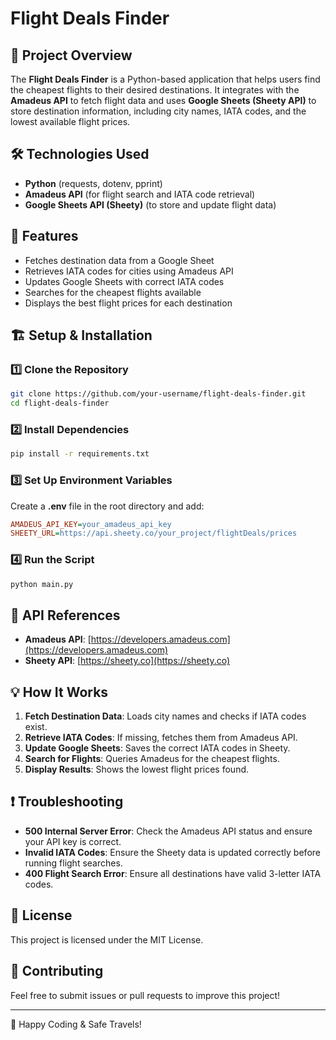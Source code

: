 # Flight Deals Finder

## 📌 Project Overview
The **Flight Deals Finder** is a Python-based application that helps users find the cheapest flights to their desired destinations. It integrates with the **Amadeus API** to fetch flight data and uses **Google Sheets (Sheety API)** to store destination information, including city names, IATA codes, and the lowest available flight prices.

## 🛠 Technologies Used
- **Python** (requests, dotenv, pprint)
- **Amadeus API** (for flight search and IATA code retrieval)
- **Google Sheets API (Sheety)** (to store and update flight data)

## 🚀 Features
- Fetches destination data from a Google Sheet
- Retrieves IATA codes for cities using Amadeus API
- Updates Google Sheets with correct IATA codes
- Searches for the cheapest flights available
- Displays the best flight prices for each destination

## 🏗 Setup & Installation
### 1️⃣ Clone the Repository
```sh
git clone https://github.com/your-username/flight-deals-finder.git
cd flight-deals-finder
```

### 2️⃣ Install Dependencies
```sh
pip install -r requirements.txt
```

### 3️⃣ Set Up Environment Variables
Create a **.env** file in the root directory and add:
```ini
AMADEUS_API_KEY=your_amadeus_api_key
SHEETY_URL=https://api.sheety.co/your_project/flightDeals/prices
```

### 4️⃣ Run the Script
```sh
python main.py
```

## 📌 API References
- **Amadeus API**: [https://developers.amadeus.com](https://developers.amadeus.com)
- **Sheety API**: [https://sheety.co](https://sheety.co)

## 💡 How It Works
1. **Fetch Destination Data**: Loads city names and checks if IATA codes exist.
2. **Retrieve IATA Codes**: If missing, fetches them from Amadeus API.
3. **Update Google Sheets**: Saves the correct IATA codes in Sheety.
4. **Search for Flights**: Queries Amadeus for the cheapest flights.
5. **Display Results**: Shows the lowest flight prices found.

## ❗ Troubleshooting
- **500 Internal Server Error**: Check the Amadeus API status and ensure your API key is correct.
- **Invalid IATA Codes**: Ensure the Sheety data is updated correctly before running flight searches.
- **400 Flight Search Error**: Ensure all destinations have valid 3-letter IATA codes.

## 📜 License
This project is licensed under the MIT License.

## 🤝 Contributing
Feel free to submit issues or pull requests to improve this project!

---
🚀 Happy Coding & Safe Travels!

